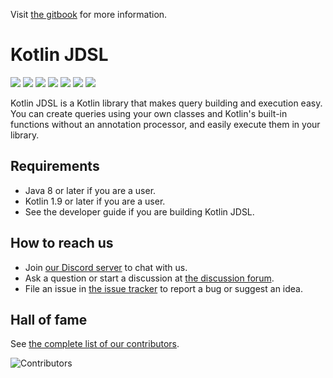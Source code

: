 Visit [the gitbook](https://kotlin-jdsl.gitbook.io/snapshot-docs/) for more information.

# Kotlin JDSL

<a href="https://github.com/line/kotlin-jdsl"><img src="https://img.shields.io/github/stars/line/kotlin-jdsl.svg?style=social" /></a>
<a href="https://discord.gg/7FH8c6npmg"><img src="https://img.shields.io/badge/chat-on%20Discord-brightgreen.svg?style=social&amp;logo=discord" /></a>
<a href="https://github.com/line/kotlin-jdsl/contributors"><img src="https://img.shields.io/github/contributors/line/kotlin-jdsl.svg" /></a>
<a href="https://codecov.io/gh/line/kotlin-jdsl"><img src="https://codecov.io/gh/line/kotlin-jdsl/branch/develop/graph/badge.svg"/></a>
<a href="https://github.com/line/kotlin-jdsl/pulse"><img src="https://img.shields.io/github/commit-activity/m/line/kotlin-jdsl.svg?label=commits" /></a>
<a href="https://search.maven.org/search?q=g:com.linecorp.kotlin-jdsl"><img src="https://img.shields.io/maven-central/v/com.linecorp.kotlin-jdsl/kotlin-jdsl.svg?label=version" /></a>
<a href="https://github.com/line/kotlin-jdsl/commits"><img src="https://img.shields.io/github/release-date/line/kotlin-jdsl.svg?label=release" /></a>

Kotlin JDSL is a Kotlin library that makes query building and execution easy. You can create queries using your own
classes and Kotlin's built-in functions without an annotation processor, and easily execute them in your library.

## Requirements

- Java 8 or later if you are a user.
- Kotlin 1.9 or later if you are a user.
- See the developer guide if you are building Kotlin JDSL.

## How to reach us

- Join [our Discord server](https://discord.gg/7FH8c6npmg) to chat with us.
- Ask a question or start a discussion at [the discussion forum](https://github.com/line/kotlin-jdsl/discussions).
- File an issue in [the issue tracker](https://github.com/line/kotlin-jdsl/issues) to report a bug or suggest an idea.

## Hall of fame

See [the complete list of our contributors](https://github.com/line/kotlin-jdsl/contributors).

<img src="https://contrib.rocks/image?repo=line/kotlin-jdsl" title="Contributors" alt="Contributors" />
